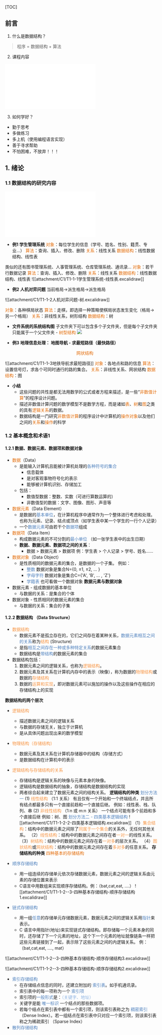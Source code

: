 [TOC]

## 前言
1. 什么是数据结构？

> 程序 = 数据结构 + 算法

2. 课程内容

![课程内容.km](attachment/C1/课程内容.km.md)
 
3. 如何学好？
- 勤于思考
- 多做练习
- 多上机（使用编程语言实现）
- 善于寻求帮助
- 不怕困难，不放弃！！！

## 1. 绪论
### 1.1 数据结构的研究内容
![数据结构的研究内容.km](attachment/C1/数据结构的研究内容.km.md)

- **例1 学生管理系统**
<font color="#e36c09">对象</font>：每位学生的信息（学号、姓名、性别、籍贯、专业...）
<font color="#e36c09">算法</font>：查询、插入、修改、删除
<font color="#e36c09">关系</font>：线性关系
<font color="#e36c09">数据结构</font>：线性数据结构、线性表

类似的还有图书管理系统、人事管理系统、仓库管理系统、通讯录...
<font color="#e36c09">对象</font>：若干行数据记录
<font color="#e36c09">算法</font>：查询、插入、修改、删除
<font color="#e36c09">关系</font>：线性关系
<font color="#e36c09">数据结构</font>：线性数据结构、线性表
![[attachment/C1/T1-1-1学生管理系统-线性表.excalidraw]]


- **例2 人机对弈问题**
当前格局->派生格局->派生格局

![[attachment/C1/T1-1-2人机对弈问题-树.excalidraw]]

<font color="#e36c09">对象</font>：各种棋局状态
<font color="#e36c09">算法</font>：走棋，即选择一种策略使棋局状态发生变化（格局->另一个格局）
<font color="#e36c09">关系</font>：非线性关系，树形结构
<font color="#e36c09">数据结构</font>：树

- **文件系统的系统结构图**
子文件夹下可以包含多个子文件夹，但是每个子文件夹只能属于一个父文件夹 - <font color="#e36c09">树型结构</font>
![](attachment/C1/文件系统的系统结构图.png)

- **例3 地理信息处理：  地图导航 - 求最短路径（最快路径）**
<font color="#e36c09"><center>网状结构</center></font>

![[attachment/C1/T1-1-3地铁导航求最短路径]]
<font color="#e36c09">对象</font>：各地点和路的信息
<font color="#e36c09">算法</font>：设置信号灯，求各个可同时通行的路的集合。
<font color="#e36c09">关系</font>：非线性关系、网状结构
<font color="#e36c09">数据结构</font>：图

- **小结**
	- 这些问题的共性是都无法用数学的公式或者方程来描述，是一些“<font color="#e36c09">非数值计算</font>”的程序设计问题。
	- 描述非数值计算问题的数学模型不是数学方程，而是诸如<font color="#e36c09">表</font>、<font color="#e36c09">树</font>和<font color="#e36c09">图</font>之类的具有<font color="#e36c09">逻辑关系</font>的数据。
	- 数据结构是一门研究<font color="#e36c09">非数值计算</font>的程序设计中计算机的<font color="#e36c09">操作对象</font>以及他们之间的<font color="#e36c09">关系</font>和<font color="#e36c09">操作</font>的科学

### 1.2 基本概念和术语1
#### 1.2.1 数据、数据元素、数据项和数据对象
- <font color="#e36c09">数据</font>（Data）
	- 是能输入计算机且能被计算机处理的<font color="#4f81bd">各种符号的集合</font>
		- 信息载体
		- 是对客观事物符号化的表示
		- 能够被计算机识别、存储加工
	- 包括：
		- 数值型数据：整数、实数（可进行算数运算的）
		- 非数值型的数据：文字、图像、图形、声音等
- <font color="#e36c09">数据元素</font>（Data Element） 
	- 是数据的<font color="#4f81bd">基本单位</font>，在计算机程序中通常作为一个整体进行考虑和处理。也称为元素、记录、结点或顶点（如学生表中某一个学生的一行个人记录）
	- 一个<font color="#4f81bd">数据元素</font>可由若干个<font color="#4f81bd">数据项</font>组成
- <font color="#e36c09">数据项</font>（Data Item）
	- 构成数据元素的不可分割的<font color="#4f81bd">最小单位</font> （如一张学生表中的出生日期）
	- **数据、数据元素、数据项之间的关系**：
		- 数据 > 数据元素 > 数据项        例：学生表 > 个人记录 > 学号、姓名......
- <font color="#e36c09">数据对象</font>（Data Object）
	- 是性质相同的数据元素的集合，是数据的一个子集。
		例如：
		-  <font color="#4f81bd">整数</font> 数据对象是集合N={0, ±1, ±2, ... }
		-  <font color="#4f81bd">字母字符</font> 数据对象是集合C={'A', 'B', ... , 'Z'}
		-  <font color="#4f81bd">学籍表</font> 也可看做一个数据对象
 **数据元素与数据对象**
 - 数据元素 - 组成数据的基本单位
	 - 与数据的关系：是集合的个体
 - 数据对象 - 性质相同的数据元素的集合
	 - 与数据的关系：集合的子集

#### 1.2.2 数据结构 （Data Structure）
- <font color="#f79646">数据结构</font> 
	- 数据元素不是孤立存在的，它们之间存在着某种关系，<font color="#4f81bd">数据元素相互之间的关系</font>称为<font color="#f79646">结构</font> (Structure)
	- 是指<font color="#4f81bd">相互之间存在一种或多种特定关系</font>的数据元素集合
	- 数据结构是<font color="#4f81bd">带结构</font>的数据元素的集合
- 数据结构包括：
	1. 数据元素之间的逻辑关系，也称为<font color="#f79646">逻辑结构</font>。
	2. 数据元素及其关系在计算机内存中的表示（映像），称为数据的<font color="#f79646">物理结构</font>或数据的<font color="#f79646">存储结构</font>
	3. 数据的<font color="#f79646">运算和实现</font>，即对数据元素可以施加的操作以及这些操作在相应的存储结构上的实现

**数据结构的两个层次**
- <font color="#f79646">逻辑结构</font>
	- 描述数据元素之间的逻辑关系
	- 与数据的存储无关，独立于计算机
	- 是从具体问题出现出来的数学模型
- <font color="#f79646"> 物理结构（存储结构）</font>
	- 数据元素及其关系在计算机存储器中的结构（存储方式）
	- 是数据结构在计算机中的表示
- <font color="#f79646">逻辑结构与存储结构的关系</font>
	- 存储结构是逻辑关系的映像与元素本身的映像。
	- 逻辑结构是数据结构的抽象，存储结构是数据结构的实现
	- 两者综合起来建立了数据元素之间的结构关系。
**逻辑结构的种类**
<font color="#4f81bd">划分方法一</font>
(1) <font color="#f79646">线性结构</font> （1:1 关系）
有且仅有一个开始和一个终端结点，并且所有结点都最多只有一个直接前趋和一个直接后继。
例如：线性表、栈、队列、串
(2) <font color="#f79646">非线性结构</font> （1:n 或 m:n 关系）
一个结点可能有多个前趋和多个直接后继
例如：树、图
<font color="#4f81bd">划分方法二 - 四类基本逻辑结构</font>
![[attachment/C1/T1-1-2-2-四类基本逻辑结构.excalidraw]]
（1）<font color="#f79646">集合结构</font>：结构中的数据元素之间除了<font color="#f79646">同属于一个集合</font>的关系外，无任何其他关系。
（2）<font color="#f79646">线性结构</font>：结构中的数据元素之间存在者<font color="#f79646">一对一</font>的线性关系。
（3）<font color="#f79646">树结构</font>：结构中的数据元素之间存在着<font color="#f79646">一对多</font>的层次关系。
（4）<font color="#f79646">图状结构</font>或<font color="#f79646">网状结构</font>：结构中的数据元素之间存在着<font color="#f79646">多对多</font>的任意关系。
**存储结构的种类**
<font color="#e36c09">四种基本的存储结构</font>
- <font color="#4f81bd">顺序存储结构</font>
	- 用一组连续的存储单元依次存储数据元素，数据元素之间的逻辑关系由元素的存储位置来表示
	- C语言中用数组来实现顺序存储结构。例：（bat,cat,eat,  ....）
![[attachment/C1/T1-1-2--3-四种基本存储结构-顺序存储结构1.excalidraw]]
- <font color="#4f81bd">链式存储结构</font>

	- 用一组<font color="#4f81bd">任意</font>的存储单元存储数据元素，数据元素之间的逻辑关系用<font color="#4f81bd">指针</font>来表示。
	- C 语言中用指针(地址)来实现链式存储结构。即存储每一个元素本身的同时，还存储了下一个元素的地址，这个下一个元素的地址就像链条一样把这些元素链接到了一起，表示除了这些元素之间的内逻辑关系。  例：（bat,cat,eat,  ...., mat）

![[attachment/C1/T1-1-2--3-四种基本存储结构-顺序存储结构3.excalidraw]]

![[attachment/C1/T1-1-2--3-四种基本存储结构-顺序存储结构2.excalidraw]]

- <font color="#4f81bd">索引存储结构</font>
	- 在存储结点信息的同时，还建立附加的 <font color="#4f81bd">索引表</font>。如手机通讯录。
	- 索引表中的每一项称为一个 <font color="#4f81bd">索引项</font>
	- 索引项的<font color="#4f81bd">一般形式</font>是：<font color="#8db3e2">（关键字、地址）</font>
	- 关键字是能 <font color="#4f81bd">唯一标识</font>	一个结点的那些数据项。
	- 若每个结点在索引表中都有一个索引项，则该索引表称之为 <font color="#4f81bd">稠密索引</font>（Dense Index）。若一组结点在索引表中只对应一个索引项，则该索引表称之为稀疏索引 （Sparse Index）
- <font color="#4f81bd">散列存储结构</font>
